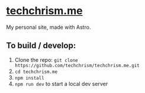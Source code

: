 # [techchrism.me](https://techchrism.me/)

My personal site, made with Astro.

## To build / develop:

1. Clone the repo: `git clone https://github.com/techchrism/techchrism.me.git`
2. `cd techchrism.me`
3. `npm install`
4. `npm run dev` to start a local dev server